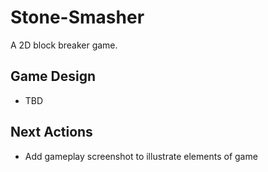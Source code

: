 # Stone-Smasher
A 2D block breaker game.

## Game Design
- TBD

## Next Actions
- Add gameplay screenshot to illustrate elements of game

